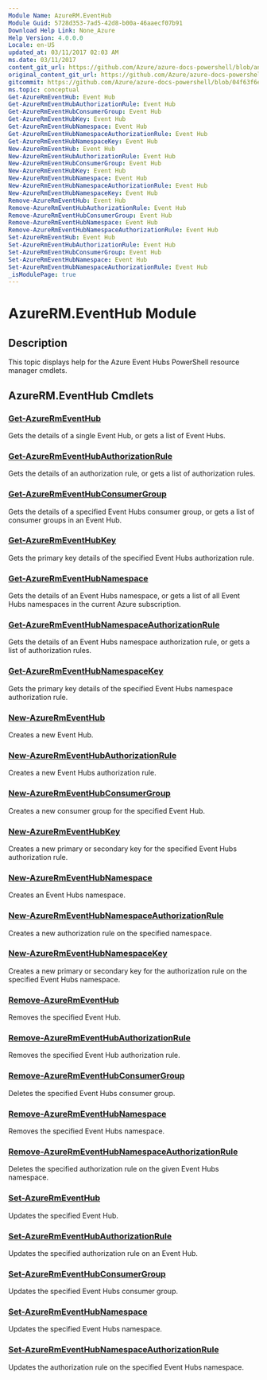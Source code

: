 ```yaml
---
Module Name: AzureRM.EventHub
Module Guid: 5728d353-7ad5-42d8-b00a-46aaecf07b91
Download Help Link: None_Azure
Help Version: 4.0.0.0
Locale: en-US
updated_at: 03/11/2017 02:03 AM
ms.date: 03/11/2017
content_git_url: https://github.com/Azure/azure-docs-powershell/blob/anne052617/azureps-cmdlets-docs/ResourceManager/AzureRM.EventHub/v0.1.0/AzureRM.EventHub.md
original_content_git_url: https://github.com/Azure/azure-docs-powershell/blob/anne052617/azureps-cmdlets-docs/ResourceManager/AzureRM.EventHub/v0.1.0/AzureRM.EventHub.md
gitcommit: https://github.com/Azure/azure-docs-powershell/blob/04f63f6e685743ace2c57eb157574e34e8610b1c
ms.topic: conceptual
Get-AzureRmEventHub: Event Hub
Get-AzureRmEventHubAuthorizationRule: Event Hub
Get-AzureRmEventHubConsumerGroup: Event Hub
Get-AzureRmEventHubKey: Event Hub
Get-AzureRmEventHubNamespace: Event Hub
Get-AzureRmEventHubNamespaceAuthorizationRule: Event Hub
Get-AzureRmEventHubNamespaceKey: Event Hub
New-AzureRmEventHub: Event Hub
New-AzureRmEventHubAuthorizationRule: Event Hub
New-AzureRmEventHubConsumerGroup: Event Hub
New-AzureRmEventHubKey: Event Hub
New-AzureRmEventHubNamespace: Event Hub
New-AzureRmEventHubNamespaceAuthorizationRule: Event Hub
New-AzureRmEventHubNamespaceKey: Event Hub
Remove-AzureRmEventHub: Event Hub
Remove-AzureRmEventHubAuthorizationRule: Event Hub
Remove-AzureRmEventHubConsumerGroup: Event Hub
Remove-AzureRmEventHubNamespace: Event Hub
Remove-AzureRmEventHubNamespaceAuthorizationRule: Event Hub
Set-AzureRmEventHub: Event Hub
Set-AzureRmEventHubAuthorizationRule: Event Hub
Set-AzureRmEventHubConsumerGroup: Event Hub
Set-AzureRmEventHubNamespace: Event Hub
Set-AzureRmEventHubNamespaceAuthorizationRule: Event Hub
_isModulePage: true
---
```


# AzureRM.EventHub Module
## Description
This topic displays help for the Azure Event Hubs PowerShell resource manager cmdlets.

## AzureRM.EventHub Cmdlets
### [Get-AzureRmEventHub](Get-AzureRmEventHub.md)
Gets the details of a single Event Hub, or gets a list of Event Hubs.

### [Get-AzureRmEventHubAuthorizationRule](Get-AzureRmEventHubAuthorizationRule.md)
Gets the details of an authorization rule, or gets a list of authorization rules.

### [Get-AzureRmEventHubConsumerGroup](Get-AzureRmEventHubConsumerGroup.md)
Gets the details of a specified Event Hubs consumer group, or gets a list of consumer groups in an Event Hub.

### [Get-AzureRmEventHubKey](Get-AzureRmEventHubKey.md)
Gets the primary key details of the specified Event Hubs authorization rule.

### [Get-AzureRmEventHubNamespace](Get-AzureRmEventHubNamespace.md)
Gets the details of an Event Hubs namespace, or gets a list of all Event Hubs namespaces in the current Azure subscription.

### [Get-AzureRmEventHubNamespaceAuthorizationRule](Get-AzureRmEventHubNamespaceAuthorizationRule.md)
Gets the details of an Event Hubs namespace authorization rule, or gets a list of authorization rules.

### [Get-AzureRmEventHubNamespaceKey](Get-AzureRmEventHubNamespaceKey.md)
Gets the primary key details of the specified Event Hubs namespace authorization rule.

### [New-AzureRmEventHub](New-AzureRmEventHub.md)
Creates a new Event Hub.

### [New-AzureRmEventHubAuthorizationRule](New-AzureRmEventHubAuthorizationRule.md)
Creates a new Event Hubs authorization rule.

### [New-AzureRmEventHubConsumerGroup](New-AzureRmEventHubConsumerGroup.md)
Creates a new consumer group for the specified Event Hub.

### [New-AzureRmEventHubKey](New-AzureRmEventHubKey.md)
Creates a new primary or secondary key for the specified Event Hubs authorization rule.

### [New-AzureRmEventHubNamespace](New-AzureRmEventHubNamespace.md)
Creates an Event Hubs namespace.

### [New-AzureRmEventHubNamespaceAuthorizationRule](New-AzureRmEventHubNamespaceAuthorizationRule.md)
Creates a new authorization rule on the specified namespace.

### [New-AzureRmEventHubNamespaceKey](New-AzureRmEventHubNamespaceKey.md)
Creates a new primary or secondary key for the authorization rule on the specified Event Hubs namespace.

### [Remove-AzureRmEventHub](Remove-AzureRmEventHub.md)
Removes the specified Event Hub.

### [Remove-AzureRmEventHubAuthorizationRule](Remove-AzureRmEventHubAuthorizationRule.md)
Removes the specified Event Hub authorization rule.

### [Remove-AzureRmEventHubConsumerGroup](Remove-AzureRmEventHubConsumerGroup.md)
Deletes the specified Event Hubs consumer group.

### [Remove-AzureRmEventHubNamespace](Remove-AzureRmEventHubNamespace.md)
Removes the specified Event Hubs namespace.

### [Remove-AzureRmEventHubNamespaceAuthorizationRule](Remove-AzureRmEventHubNamespaceAuthorizationRule.md)
Deletes the specified authorization rule on the given Event Hubs namespace.

### [Set-AzureRmEventHub](Set-AzureRmEventHub.md)
Updates the specified Event Hub.

### [Set-AzureRmEventHubAuthorizationRule](Set-AzureRmEventHubAuthorizationRule.md)
Updates the specified authorization rule on an Event Hub.

### [Set-AzureRmEventHubConsumerGroup](Set-AzureRmEventHubConsumerGroup.md)
Updates the specified Event Hubs consumer group.

### [Set-AzureRmEventHubNamespace](Set-AzureRmEventHubNamespace.md)
Updates the specified Event Hubs namespace.

### [Set-AzureRmEventHubNamespaceAuthorizationRule](Set-AzureRmEventHubNamespaceAuthorizationRule.md)
Updates the authorization rule on the specified Event Hubs namespace.

